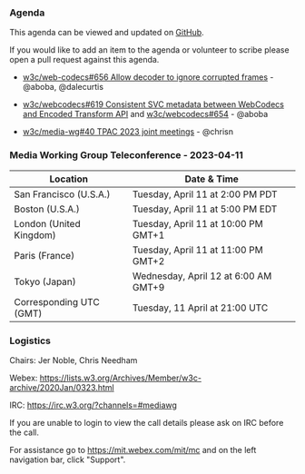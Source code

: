 ### Agenda

This agenda can be viewed and updated on [GitHub](https://github.com/w3c/media-wg/blob/main/meetings/2023-04-11-Media_Working_Group_Teleconference-agenda.md).

If you would like to add an item to the agenda or volunteer to scribe please open a pull request against this agenda.

* [w3c/web-codecs#656 Allow decoder to ignore corrupted frames](https://github.com/w3c/webcodecs/issues/656) - @aboba, @dalecurtis

* [w3c/webcodecs#619 Consistent SVC metadata between WebCodecs and Encoded Transform API](https://github.com/w3c/webcodecs/issues/619) and [w3c/webcodecs#654](https://github.com/w3c/webcodecs/pull/654) - @aboba

* [w3c/media-wg#40 TPAC 2023 joint meetings](https://github.com/w3c/media-wg/issues/40) - @chrisn

### Media Working Group Teleconference - 2023-04-11

| Location | Date & Time |
| -------- | ----------- |
| San Francisco (U.S.A.) | Tuesday, April 11 at 2:00 PM PDT |
| Boston (U.S.A.) | Tuesday, April 11 at 5:00 PM EDT |
| London (United Kingdom) | Tuesday, April 11 at 10:00 PM GMT+1 |
| Paris (France) | Tuesday, April 11 at 11:00 PM GMT+2 |
| Tokyo (Japan) | Wednesday, April 12 at 6:00 AM GMT+9 |
| Corresponding UTC (GMT) | Tuesday, 11 April at 21:00 UTC |

### Logistics

Chairs: Jer Noble, Chris Needham

Webex: https://lists.w3.org/Archives/Member/w3c-archive/2020Jan/0323.html

IRC: https://irc.w3.org/?channels=#mediawg

If you are unable to login to view the call details please ask on IRC before the call.

For assistance go to https://mit.webex.com/mit/mc  and on the left navigation bar, click "Support".

